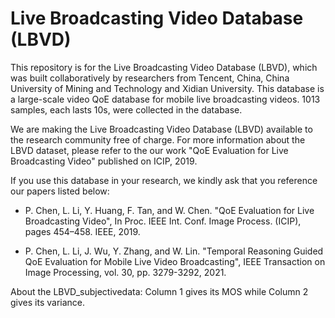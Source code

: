 # Live Broadcasting Video Database (LBVD)
This repository is for the Live Broadcasting Video Database (LBVD), which was built collaboratively by researchers from Tencent, China, China University of Mining and Technology and Xidian University. This database is a large-scale video QoE database for mobile live broadcasting videos. 1013 samples, each lasts 10s, were collected in the database.

We are making the Live Broadcasting Video Database (LBVD) available to the research community free of charge. For more information about the LBVD dataset, please refer to the our work "QoE Evaluation for Live Broadcasting Video" published on ICIP, 2019.

If you use this database in your research, we kindly ask that you reference our papers listed below:

* P. Chen, L. Li, Y. Huang, F. Tan, and W. Chen. "QoE Evaluation for Live Broadcasting Video", In Proc. IEEE Int. Conf. Image Process. (ICIP), pages 454–458. IEEE, 2019.

* P. Chen, L. Li, J. Wu, Y. Zhang, and W. Lin. "Temporal Reasoning Guided QoE Evaluation for Mobile Live Video Broadcasting", IEEE Transaction on Image Processing, vol. 30, pp. 3279-3292, 2021.

About the LBVD_subjectivedata: Column 1 gives its MOS while Column 2 gives its variance.
